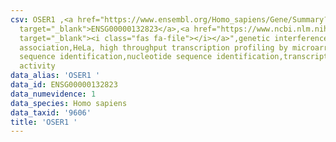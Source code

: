 ```yaml
---
csv: OSER1 ,<a href="https://www.ensembl.org/Homo_sapiens/Gene/Summary?db=core;g=ENSG00000132823"
  target="_blank">ENSG00000132823</a>,<a href="https://www.ncbi.nlm.nih.gov/pubmed/28369544"
  target="_blank"><i class="fas fa-file"></i></a>",genetic interference,functional
  association,HeLa, high throughput transcription profiling by microarray,nucleotide
  sequence identification,nucleotide sequence identification,transcriptional regulation,up-regulates
  activity
data_alias: 'OSER1 '
data_id: ENSG00000132823
data_numevidence: 1
data_species: Homo sapiens
data_taxid: '9606'
title: 'OSER1 '
---
```

